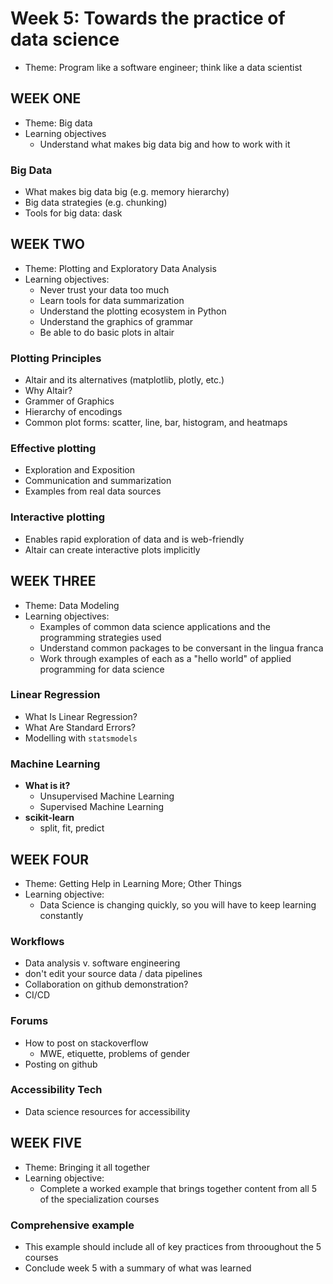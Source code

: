 # Week 5: Towards the practice of data science
- Theme: Program like a software engineer; think like a data scientist

## WEEK ONE 

- Theme: Big data
- Learning objectives
  - Understand what makes big data big and how to work with it

### Big Data

- What makes big data big (e.g. memory hierarchy)
- Big data strategies (e.g. chunking)
- Tools for big data: dask

## WEEK TWO

- Theme: Plotting and Exploratory Data Analysis
- Learning objectives: 
  - Never trust your data too much
  - Learn tools for data summarization
  - Understand the plotting ecosystem in Python
  - Understand the graphics of grammar
  - Be able to do basic plots in altair

### Plotting Principles

- Altair and its alternatives (matplotlib, plotly, etc.)
- Why Altair?
- Grammer of Graphics
- Hierarchy of encodings
- Common plot forms: scatter, line, bar, histogram, and heatmaps

### Effective plotting 

- Exploration and Exposition
- Communication and summarization
- Examples from real data sources

### Interactive plotting
- Enables rapid exploration of data and is web-friendly
- Altair can create interactive plots implicitly

## WEEK THREE

- Theme: Data Modeling
- Learning objectives: 
  - Examples of common data science applications and the programming strategies used
  - Understand common packages to be conversant in the lingua franca
  - Work through examples of each as a "hello world" of applied programming for data science

### Linear Regression

- What Is Linear Regression?
- What Are Standard Errors?
- Modelling with `statsmodels`

### Machine Learning

- **What is it?**
  - Unsupervised Machine Learning
  - Supervised Machine Learning
- **scikit-learn**
  - split, fit, predict

## WEEK FOUR

- Theme: Getting Help in Learning More; Other Things
- Learning objective: 
  - Data Science is changing quickly, so you will have to keep learning constantly

### Workflows

- Data analysis v. software engineering
- don't edit your source data / data pipelines
- Collaboration on github demonstration?
- CI/CD

### Forums 

- How to post on stackoverflow
  - MWE, etiquette, problems of gender
- Posting on github

### Accessibility Tech

- Data science resources for accessibility

## WEEK FIVE

- Theme: Bringing it all together
- Learning objective:
  - Complete a worked example that brings together content from all 5 of the specialization courses

### Comprehensive example
- This example should include all of key practices from throoughout the 5 courses
- Conclude week 5 with a summary of what was learned
